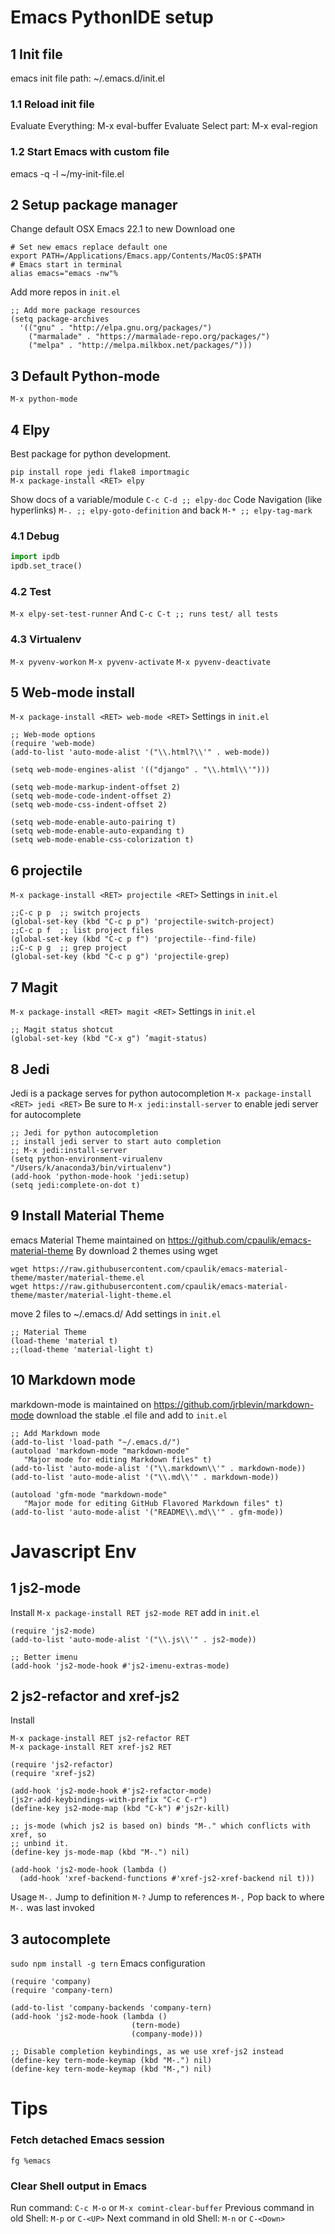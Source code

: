 
# Emacs PythonIDE setup

## 1 Init file
emacs init file path:
~/.emacs.d/init.el
### 1.1 Reload init file
Evaluate Everything: M-x eval-buffer
Evaluate Select part: M-x eval-region

### 1.2 Start Emacs with custom file
emacs -q -l ~/my-init-file.el

## 2 Setup package manager
Change default OSX Emacs 22.1 to new Download one
```Shell
# Set new emacs replace default one
export PATH=/Applications/Emacs.app/Contents/MacOS:$PATH
# Emacs start in terminal
alias emacs="emacs -nw"% 
```

Add more repos in `init.el`
```elisp
;; Add more package resources
(setq package-archives
  '(("gnu" . "http://elpa.gnu.org/packages/")
    ("marmalade" . "https://marmalade-repo.org/packages/")
    ("melpa" . "http://melpa.milkbox.net/packages/")))

```


## 3 Default Python-mode
```Shell 
M-x python-mode
```

## 4 Elpy
Best package for python development.
```Shell
pip install rope jedi flake8 importmagic
M-x package-install <RET> elpy
```
Show docs of a variable/module
`C-c C-d ;; elpy-doc`
Code Navigation (like hyperlinks)
`M-. ;; elpy-goto-definition` and back `M-* ;; elpy-tag-mark`


### 4.1 Debug

```python
import ipdb
ipdb.set_trace()
```

### 4.2 Test
`M-x elpy-set-test-runner`
And
`C-c C-t ;; runs test/ all tests`

### 4.3 Virtualenv
`M-x pyvenv-workon` `M-x pyvenv-activate` `M-x pyvenv-deactivate`


## 5 Web-mode install

`M-x package-install <RET> web-mode <RET>`
Settings in `init.el`
```elisp
;; Web-mode options                                                                                 
(require 'web-mode)
(add-to-list 'auto-mode-alist '("\\.html?\\'" . web-mode))

(setq web-mode-engines-alist '(("django" . "\\.html\\'")))

(setq web-mode-markup-indent-offset 2)
(setq web-mode-code-indent-offset 2)
(setq web-mode-css-indent-offset 2)

(setq web-mode-enable-auto-pairing t)
(setq web-mode-enable-auto-expanding t)
(setq web-mode-enable-css-colorization t)
```

## 6 projectile
`M-x package-install <RET> projectile <RET>`
Settings in `init.el`
```elisp
;;C-c p p  ;; switch projects
(global-set-key (kbd "C-c p p") 'projectile-switch-project)
;;C-c p f  ;; list project files
(global-set-key (kbd "C-c p f") 'projectile--find-file)
;;C-c p g  ;; grep project
(global-set-key (kbd "C-c p g") 'projectile-grep)

```


## 7 Magit
`M-x package-install <RET> magit <RET>`
Settings in `init.el`
```elisp
;; Magit status shotcut
(global-set-key (kbd "C-x g") ’magit-status)
```


## 8 Jedi
Jedi is a package serves for python autocompletion
`M-x package-install <RET> jedi <RET>`
Be sure to `M-x jedi:install-server` to enable jedi server for autocomplete

```elisp
;; Jedi for python autocompletion
;; install jedi server to start auto completion
;; M-x jedi:install-server
(setq python-environment-virualenv "/Users/k/anaconda3/bin/virtualenv")
(add-hook 'python-mode-hook 'jedi:setup)
(setq jedi:complete-on-dot t)
```

## 9 Install Material Theme
emacs Material Theme maintained on https://github.com/cpaulik/emacs-material-theme
By download 2 themes using wget
```Shell
wget https://raw.githubusercontent.com/cpaulik/emacs-material-theme/master/material-theme.el
wget https://raw.githubusercontent.com/cpaulik/emacs-material-theme/master/material-light-theme.el
```
move 2 files to ~/.emacs.d/
Add settings in `init.el`
```elisp
;; Material Theme
(load-theme 'material t)
;;(load-theme 'material-light t)
```

## 10 Markdown mode
markdown-mode is maintained on https://github.com/jrblevin/markdown-mode
download the stable .el file
and add to `init.el`
```elisp
;; Add Markdown mode
(add-to-list 'load-path "~/.emacs.d/")
(autoload 'markdown-mode "markdown-mode"
   "Major mode for editing Markdown files" t)
(add-to-list 'auto-mode-alist '("\\.markdown\\'" . markdown-mode))
(add-to-list 'auto-mode-alist '("\\.md\\'" . markdown-mode))

(autoload 'gfm-mode "markdown-mode"
   "Major mode for editing GitHub Flavored Markdown files" t)
(add-to-list 'auto-mode-alist '("README\\.md\\'" . gfm-mode))
```

# Javascript Env

## 1 js2-mode 
Install `M-x package-install RET js2-mode RET`
add in `init.el`
```elisp
(require 'js2-mode)
(add-to-list 'auto-mode-alist '("\\.js\\'" . js2-mode))

;; Better imenu
(add-hook 'js2-mode-hook #'js2-imenu-extras-mode)
```
## 2 js2-refactor and xref-js2
Install
```
M-x package-install RET js2-refactor RET
M-x package-install RET xref-js2 RET
```

```elisp
(require 'js2-refactor)
(require 'xref-js2)

(add-hook 'js2-mode-hook #'js2-refactor-mode)
(js2r-add-keybindings-with-prefix "C-c C-r")
(define-key js2-mode-map (kbd "C-k") #'js2r-kill)

;; js-mode (which js2 is based on) binds "M-." which conflicts with xref, so
;; unbind it.
(define-key js-mode-map (kbd "M-.") nil)

(add-hook 'js2-mode-hook (lambda ()
  (add-hook 'xref-backend-functions #'xref-js2-xref-backend nil t)))
```

Usage
`M-.` Jump to definition
`M-?` Jump to references
`M-,` Pop back to where `M-.` was last invoked

## 3 autocomplete
`sudo npm install -g tern`
Emacs configuration
```elisp
(require 'company)
(require 'company-tern)

(add-to-list 'company-backends 'company-tern)
(add-hook 'js2-mode-hook (lambda ()
                           (tern-mode)
                           (company-mode)))
                           
;; Disable completion keybindings, as we use xref-js2 instead
(define-key tern-mode-keymap (kbd "M-.") nil)
(define-key tern-mode-keymap (kbd "M-,") nil)
```


# Tips
### Fetch detached Emacs session
```Shell
fg %emacs
```
### Clear Shell output in Emacs
Run command: `C-c M-o` or `M-x comint-clear-buffer`
Previous command in old Shell: `M-p` or `C-<UP>`
Next command in old Shell: `M-n` or `C-<Down>`



